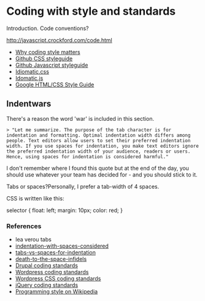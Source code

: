 # Coding with style and standards

Introduction. Code conventions?

http://javascript.crockford.com/code.html

- [Why coding style matters](http://coding.smashingmagazine.com/2012/10/25/why-coding-style-matters/)
- [Github CSS styleguide](https://github.com/styleguide/css)
- [Github Javascript styleguide](https://github.com/styleguide/javascript)
- [Idiomatic.css](https://github.com/necolas/idiomatic-css)
- [Idomatic.js](https://github.com/rwldrn/idiomatic.js/)
- [Google HTML/CSS Style Guide](http://google-styleguide.googlecode.com/svn/trunk/htmlcssguide.xml)

## Indentwars

There's a reason the word 'war' is included in this section.

	> "Let me summarize. The purpose of the tab character is for indentation and formatting. Optimal indentation width differs among people. Text editors allow users to set their preferred indentation width. If you use spaces for indentation, you make text editors ignore the preferred indentation width of your audience, readers or users. Hence, using spaces for indentation is considered harmful."

I don't remember where I found this quote but at the end of the day, you should use whatever your team has decided for - and you should stick to it.

Tabs or spaces?Personally, I prefer a tab-width of 4 spaces.

CSS is written like this:

selector {
	float: left; margin: 10px;
	color: red;
}

### References

- lea verou tabs
- [indentation-with-spaces-considered](http://mystilleef.blogspot.com/2006/11/indentation-with-spaces-considered.html)
- [tabs-vs-spaces-for-indentation](http://nithinbekal.com/2011/tabs-vs-spaces-for-indentation/)
- [death-to-the-space-infidels](http://www.codinghorror.com/blog/2009/04/death-to-the-space-infidels.html)
- [Drupal coding standards](http://drupal.org/coding-standards)
- [Wordpress coding standards](http://codex.wordpress.org/WordPress_Coding_Standards)
- [Wordpress CSS coding standards](http://codex.wordpress.org/CSS_Coding_Standards)
- [jQuery coding standards](http://docs.jquery.com/JQuery_Core_Style_Guidelines)
- [Programming style on Wikipedia](http://en.wikipedia.org/wiki/Programming_style)
